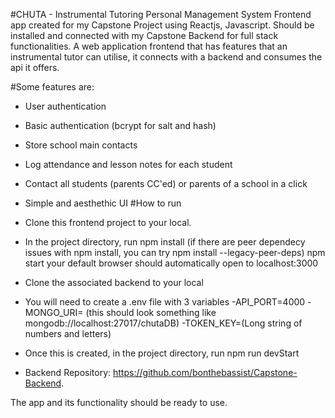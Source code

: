 #CHUTA - Instrumental Tutoring Personal Management System
Frontend app created for my Capstone Project using Reactjs, Javascript. Should be installed and connected with my Capstone Backend for full stack functionalities.
A web application frontend that has features that an instrumental tutor can utilise, it connects with a backend and consumes the api it offers.

#Some features are:
- User authentication            
- Basic authentication (bcrypt for salt and hash)
- Store school main contacts
- Log attendance and lesson notes for each student
- Contact all students (parents CC'ed) or parents of a school in a click
- Simple and aesthethic UI
#How to run
- Clone this frontend project to your local.
- In the project directory, run
 npm install (if there are peer dependecy issues with npm install, you can try npm install --legacy-peer-deps)
 npm start
 your default browser should automatically open to localhost:3000
- Clone the associated backend to your local
- You will need to create a .env file with 3 variables
  -API_PORT=4000
  -MONGO_URI= (this should look something like mongodb://localhost:27017/chutaDB)
  -TOKEN_KEY=(Long string of numbers and letters)
- Once this is created, in the project directory, run
npm run devStart
 
- Backend Repository: https://github.com/bonthebassist/Capstone-Backend.

The app and its functionality should be ready to use.
